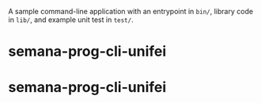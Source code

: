 A sample command-line application with an entrypoint in `bin/`, library code
in `lib/`, and example unit test in `test/`.
# semana-prog-cli-unifei
# semana-prog-cli-unifei
